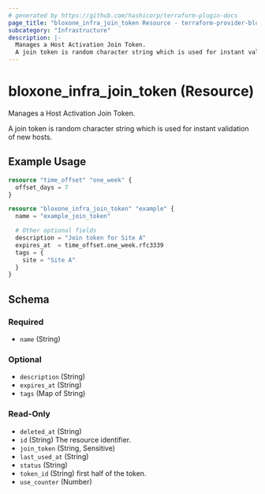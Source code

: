 ```yaml
---
# generated by https://github.com/hashicorp/terraform-plugin-docs
page_title: "bloxone_infra_join_token Resource - terraform-provider-bloxone"
subcategory: "Infrastructure"
description: |-
  Manages a Host Activation Join Token.
  A join token is random character string which is used for instant validation of new hosts.
---
```


# bloxone_infra_join_token (Resource)

Manages a Host Activation Join Token.

A join token is random character string which is used for instant validation of new hosts.

## Example Usage

```terraform
resource "time_offset" "one_week" {
  offset_days = 7
}

resource "bloxone_infra_join_token" "example" {
  name = "example_join_token"

  # Other optional fields
  description = "Join token for Site A"
  expires_at  = time_offset.one_week.rfc3339
  tags = {
    site = "Site A"
  }
}
```

<!-- schema generated by tfplugindocs -->
## Schema

### Required

- `name` (String)

### Optional

- `description` (String)
- `expires_at` (String)
- `tags` (Map of String)

### Read-Only

- `deleted_at` (String)
- `id` (String) The resource identifier.
- `join_token` (String, Sensitive)
- `last_used_at` (String)
- `status` (String)
- `token_id` (String) first half of the token.
- `use_counter` (Number)

